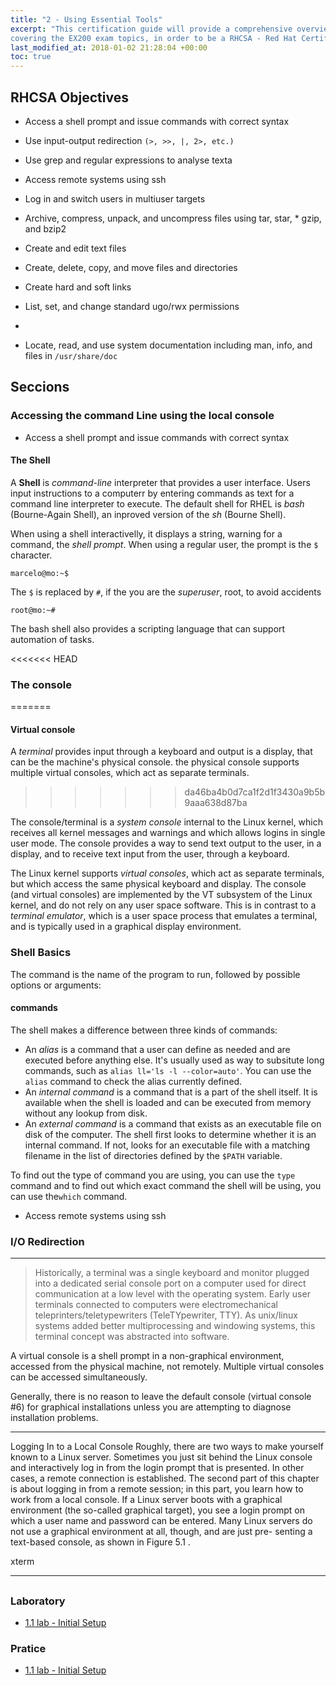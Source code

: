 ```yaml
---
title: "2 - Using Essential Tools"
excerpt: "This certification guide will provide a comprehensive overview of Red Hat Enterprise Linux, RHEL 7,
covering the EX200 exam topics, in order to be a RHCSA - Red Hat Certified System Administrator Guide."
last_modified_at: 2018-01-02 21:28:04 +00:00
toc: true
---
```


## RHCSA Objectives
* Access a shell prompt and issue commands with correct syntax
* Use input-output redirection `(>, >>, |, 2>, etc.)`
* Use grep and regular expressions to analyse texta
* Access remote systems using ssh
* Log in and switch users in multiuser targets

* Archive, compress, unpack, and uncompress files using tar, star, * gzip, and bzip2

* Create and edit text files
* Create, delete, copy, and move files and directories

* Create hard and soft links
* List, set, and change standard ugo/rwx permissions
*
* Locate, read, and use system documentation including man, info, and files in `/usr/share/doc`


## Seccions

### Accessing the command Line using the local console

* Access a shell prompt and issue commands with correct syntax

#### The Shell

A **Shell** is *command-line* interpreter that provides a user interface. Users input instructions to a computerr by entering commands as text for a command line interpreter to execute. The default shell for RHEL is *bash* (Bourne-Again Shell), an inproved version of the *sh* (Bourne Shell).

When using a shell interactivelly, it displays a string, warning for a command, the *shell prompt*. When using a regular user, the prompt is the `$` character.
```console
marcelo@mo:~$
```
The `$` is replaced by `#`, if the you are the *superuser*, root, to avoid accidents
```console
root@mo:~#
```
The bash shell also provides a scripting language that can support automation of tasks.


<<<<<<< HEAD
### The console
=======
#### Virtual console

A *terminal* provides input through a keyboard and output is a display, that can be the machine's physical console.
the physical console supports multiple virtual consoles, which act as separate terminals.
>>>>>>> da46ba4b0d7ca1f2d1f3430a9b5b9aaa638d87ba

The console/terminal is a *system console* internal to the Linux kernel, which receives all kernel messages and warnings and which allows logins in single user mode.
The console provides a way to send text output to the user, in a display, and to receive text input from the user, through a keyboard.

The Linux kernel supports *virtual consoles*, which act as separate terminals, but which access the same physical keyboard and display.
The console (and virtual consoles) are implemented by the VT subsystem of the Linux kernel, and do not rely on any user space software. This is in contrast to a *terminal emulator*, which is a user space process that emulates a terminal, and is typically used in a graphical display environment.

### Shell Basics

The command is the name of the program to run, followed by possible options or arguments:



#### commands
The shell makes a difference between three kinds of commands:
* An *alias* is a command that a user can define as needed and are executed before anything else.
It's usually used as way to subsitute long commands, such as `alias ll='ls -l --color=auto'`. You can use the `alias` command to check the alias currently defined.
* An *internal command* is a command that is a part of the shell itself. It is available when the shell is loaded and can be executed from memory without any lookup from disk.
* An *external command* is a command that exists as an executable file on disk of the computer. The shell first looks to determine whether it is an internal command. If not, looks for an executable file with a matching filename in the list of directories defined by the `$PATH` variable.

To find out the type of command you are using, you can use the `type` command and to find out which exact command the shell will be using, you can use the`which` command.




* Access remote systems using ssh

### I/O Redirection



-----

> Historically, a terminal was a single keyboard and monitor plugged into a dedicated serial console port on a computer used for direct communication at a low level with the operating system. Early user terminals connected to computers were electromechanical teleprinters/teletypewriters (TeleTYpewriter, TTY). As unix/linux systems added better multiprocessing and windowing systems, this terminal concept was abstracted into software.

A virtual console is a shell prompt in a non-graphical environment, accessed from the physical machine, not remotely. Multiple virtual consoles can be accessed simultaneously.

Generally, there is no reason to leave the default console (virtual console #6) for graphical installations unless you are attempting to diagnose installation problems.

---

Logging In to a Local Console
Roughly, there are two ways to make yourself known to a Linux server. Sometimes
you just sit behind the Linux console and interactively log in from the login prompt
that is presented. In other cases, a remote connection is established. The second part
of this chapter is about logging in from a remote session; in this part, you learn how
to work from a local console.
If a Linux server boots with a graphical environment (the so-called graphical target),
you see a login prompt on which a user name and password can be entered. Many
Linux servers do not use a graphical environment at all, though, and are just pre-
senting a text-based console, as shown in Figure 5.1 .


xterm


--------------------------------------------------------------------------------

##

### Laboratory

* [1.1 lab - Initial Setup](/RHCSA/02.01-essencial-lab/)

### Pratice

* [1.1 lab - Initial Setup](/RHCSA/02.01-essencial-ex/)
